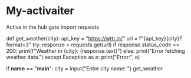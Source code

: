 # My-activaiter
Active in the hub gate
import requests

def get_weather(city):
    api_key = "https://wttr.in/"
    url = f"{api_key}{city}?format=3"
    try:
        response = requests.get(url)
        if response.status_code == 200:
            print(f"Weather in {city}: {response.text}")
        else:
            print("Error fetching weather data.")
    except Exception as e:
        print("Error:", e)

if __name__ == "__main__":
    city = input("Enter city name: ")
    get_weather
